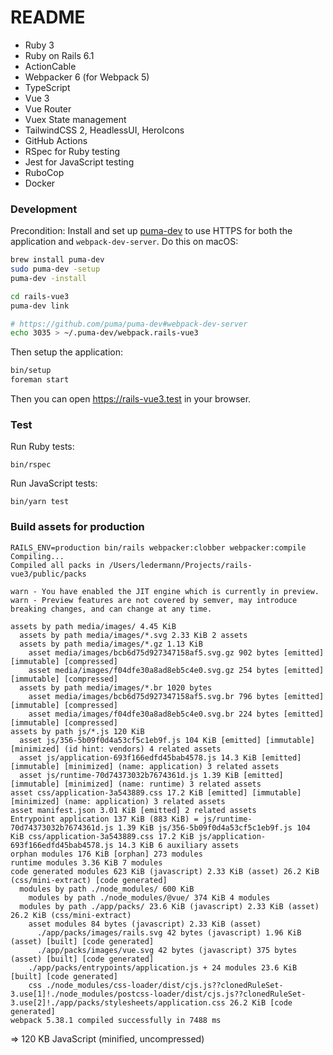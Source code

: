 # README

- Ruby 3
- Ruby on Rails 6.1
- ActionCable
- Webpacker 6 (for Webpack 5)
- TypeScript
- Vue 3
- Vue Router
- Vuex State management
- TailwindCSS 2, HeadlessUI, HeroIcons
- GitHub Actions
- RSpec for Ruby testing
- Jest for JavaScript testing
- RuboCop
- Docker

### Development

Precondition: Install and set up [puma-dev](https://github.com/puma/puma-dev) to use HTTPS for both the application and `webpack-dev-server`. Do this on macOS:

```bash
brew install puma-dev
sudo puma-dev -setup
puma-dev -install

cd rails-vue3
puma-dev link

# https://github.com/puma/puma-dev#webpack-dev-server
echo 3035 > ~/.puma-dev/webpack.rails-vue3
```

Then setup the application:

```bash
bin/setup
foreman start
```

Then you can open https://rails-vue3.test in your browser.

### Test

Run Ruby tests:

```
bin/rspec
```

Run JavaScript tests:

```
bin/yarn test
```

### Build assets for production

```
RAILS_ENV=production bin/rails webpacker:clobber webpacker:compile
Compiling...
Compiled all packs in /Users/ledermann/Projects/rails-vue3/public/packs

warn - You have enabled the JIT engine which is currently in preview.
warn - Preview features are not covered by semver, may introduce breaking changes, and can change at any time.

assets by path media/images/ 4.45 KiB
  assets by path media/images/*.svg 2.33 KiB 2 assets
  assets by path media/images/*.gz 1.13 KiB
    asset media/images/bcb6d75d927347158af5.svg.gz 902 bytes [emitted] [immutable] [compressed]
    asset media/images/f04dfe30a8ad8eb5c4e0.svg.gz 254 bytes [emitted] [immutable] [compressed]
  assets by path media/images/*.br 1020 bytes
    asset media/images/bcb6d75d927347158af5.svg.br 796 bytes [emitted] [immutable] [compressed]
    asset media/images/f04dfe30a8ad8eb5c4e0.svg.br 224 bytes [emitted] [immutable] [compressed]
assets by path js/*.js 120 KiB
  asset js/356-5b09f0d4a53cf5c1eb9f.js 104 KiB [emitted] [immutable] [minimized] (id hint: vendors) 4 related assets
  asset js/application-693f166edfd45bab4578.js 14.3 KiB [emitted] [immutable] [minimized] (name: application) 3 related assets
  asset js/runtime-70d74373032b7674361d.js 1.39 KiB [emitted] [immutable] [minimized] (name: runtime) 3 related assets
asset css/application-3a543889.css 17.2 KiB [emitted] [immutable] [minimized] (name: application) 3 related assets
asset manifest.json 3.01 KiB [emitted] 2 related assets
Entrypoint application 137 KiB (883 KiB) = js/runtime-70d74373032b7674361d.js 1.39 KiB js/356-5b09f0d4a53cf5c1eb9f.js 104 KiB css/application-3a543889.css 17.2 KiB js/application-693f166edfd45bab4578.js 14.3 KiB 6 auxiliary assets
orphan modules 176 KiB [orphan] 273 modules
runtime modules 3.36 KiB 7 modules
code generated modules 623 KiB (javascript) 2.33 KiB (asset) 26.2 KiB (css/mini-extract) [code generated]
  modules by path ./node_modules/ 600 KiB
    modules by path ./node_modules/@vue/ 374 KiB 4 modules
  modules by path ./app/packs/ 23.6 KiB (javascript) 2.33 KiB (asset) 26.2 KiB (css/mini-extract)
    asset modules 84 bytes (javascript) 2.33 KiB (asset)
      ./app/packs/images/rails.svg 42 bytes (javascript) 1.96 KiB (asset) [built] [code generated]
      ./app/packs/images/vue.svg 42 bytes (javascript) 375 bytes (asset) [built] [code generated]
    ./app/packs/entrypoints/application.js + 24 modules 23.6 KiB [built] [code generated]
    css ./node_modules/css-loader/dist/cjs.js??clonedRuleSet-3.use[1]!./node_modules/postcss-loader/dist/cjs.js??clonedRuleSet-3.use[2]!./app/packs/stylesheets/application.css 26.2 KiB [code generated]
webpack 5.38.1 compiled successfully in 7488 ms
```

=> 120 KB JavaScript (minified, uncompressed)
